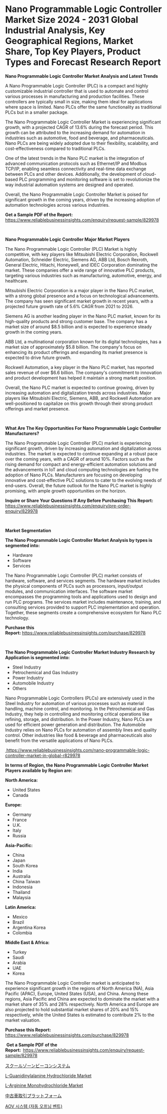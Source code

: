<p><h1>Nano Programmable Logic Controller Market Size 2024 - 2031 Global Industrial Analysis, Key Geographical Regions, Market Share, Top Key Players, Product Types and Forecast Research Report</h1></p><p><strong>Nano Programmable Logic Controller Market Analysis and Latest Trends</strong></p>
<p><p>A Nano Programmable Logic Controller (PLC) is a compact and highly customizable industrial controller that is used to automate and control various processes in manufacturing and production facilities. These controllers are typically small in size, making them ideal for applications where space is limited. Nano PLCs offer the same functionality as traditional PLCs but in a smaller package.</p><p>The Nano Programmable Logic Controller Market is experiencing significant growth, with a projected CAGR of 13.6% during the forecast period. This growth can be attributed to the increasing demand for automation in industries such as automotive, food and beverage, and pharmaceuticals. Nano PLCs are being widely adopted due to their flexibility, scalability, and cost-effectiveness compared to traditional PLCs.</p><p>One of the latest trends in the Nano PLC market is the integration of advanced communication protocols such as Ethernet/IP and Modbus TCP/IP, enabling seamless connectivity and real-time data exchange between PLCs and other devices. Additionally, the development of cloud-based PLC programming and monitoring software is set to revolutionize the way industrial automation systems are designed and operated.</p><p>Overall, the Nano Programmable Logic Controller Market is poised for significant growth in the coming years, driven by the increasing adoption of automation technologies across various industries.</p></p>
<p><strong>Get a Sample PDF of the Report:&nbsp;</strong> <a href="https://www.reliablebusinessinsights.com/enquiry/request-sample/829978">https://www.reliablebusinessinsights.com/enquiry/request-sample/829978</a></p>
<p>&nbsp;</p>
<p><strong>Nano Programmable Logic Controller Major Market Players</strong></p>
<p><p>The Nano Programmable Logic Controller (PLC) Market is highly competitive, with key players like Mitsubishi Electric Corporation, Rockwell Automation, Schneider Electric, Siemens AG, ABB Ltd, Bosch Rexroth, General Electric, Hitachi, Honeywell, and IDEC Corporation dominating the market. These companies offer a wide range of innovative PLC products, targeting various industries such as manufacturing, automotive, energy, and healthcare.</p><p>Mitsubishi Electric Corporation is a major player in the Nano PLC market, with a strong global presence and a focus on technological advancements. The company has seen significant market growth in recent years, with a projected future growth rate of 5.6% CAGR from 2021 to 2026.</p><p>Siemens AG is another leading player in the Nano PLC market, known for its high-quality products and strong customer base. The company has a market size of around $8.5 billion and is expected to experience steady growth in the coming years.</p><p>ABB Ltd, a multinational corporation known for its digital technologies, has a market size of approximately $5.8 billion. The company's focus on enhancing its product offerings and expanding its market presence is expected to drive future growth.</p><p>Rockwell Automation, a key player in the Nano PLC market, has reported sales revenue of over $6.6 billion. The company's commitment to innovation and product development has helped it maintain a strong market position.</p><p>Overall, the Nano PLC market is expected to continue growing, driven by increasing automation and digitalization trends across industries. Major players like Mitsubishi Electric, Siemens, ABB, and Rockwell Automation are well-positioned to capitalize on this growth through their strong product offerings and market presence.</p></p>
<p>&nbsp;</p>
<p><strong>What Are The Key Opportunities For Nano Programmable Logic Controller Manufacturers?</strong></p>
<p><p>The Nano Programmable Logic Controller (PLC) market is experiencing significant growth, driven by increasing automation and digitalization across industries. The market is expected to continue expanding at a robust pace over the coming years, with a CAGR of around 10%. Factors such as the rising demand for compact and energy-efficient automation solutions and the advancements in IoT and cloud computing technologies are fueling the adoption of Nano PLCs. Manufacturers are focusing on developing innovative and cost-effective PLC solutions to cater to the evolving needs of end-users. Overall, the future outlook for the Nano PLC market is highly promising, with ample growth opportunities on the horizon.</p></p>
<p><strong>Inquire or Share Your Questions If Any Before Purchasing This Report:</strong> <a href="https://www.reliablebusinessinsights.com/enquiry/pre-order-enquiry/829978">https://www.reliablebusinessinsights.com/enquiry/pre-order-enquiry/829978</a></p>
<p>&nbsp;</p>
<p><strong>Market Segmentation</strong></p>
<p><strong>The Nano Programmable Logic Controller Market Analysis by types is segmented into:</strong></p>
<p><ul><li>Hardware</li><li>Software</li><li>Services</li></ul></p>
<p><p>The Nano Programmable Logic Controller (PLC) market consists of hardware, software, and services segments. The hardware market includes the physical components of PLCs such as processors, input/output modules, and communication interfaces. The software market encompasses the programming tools and applications used to design and run PLC programs. The services market includes maintenance, training, and consulting services provided to support PLC implementation and operation. Together, these segments create a comprehensive ecosystem for Nano PLC technology.</p></p>
<p><strong>Purchase this Report:&nbsp;</strong><a href="https://www.reliablebusinessinsights.com/purchase/829978">https://www.reliablebusinessinsights.com/purchase/829978</a></p>
<p>&nbsp;</p>
<p><strong>The Nano Programmable Logic Controller Market Industry Research by Application is segmented into:</strong></p>
<p><ul><li>Steel Industry</li><li>Petrochemical and Gas Industry</li><li>Power Industry</li><li>Automobile Industry</li><li>Others</li></ul></p>
<p><p>Nano Programmable Logic Controllers (PLCs) are extensively used in the Steel Industry for automation of various processes such as material handling, machine control, and monitoring. In the Petrochemical and Gas Industry, they help in controlling and monitoring critical operations like refining, storage, and distribution. In the Power Industry, Nano PLCs are used for efficient power generation and distribution. The Automobile Industry relies on Nano PLCs for automation of assembly lines and quality control. Other industries like food & beverage and pharmaceuticals also benefit from the versatile applications of Nano PLCs.</p></p>
<p><a href="https://www.reliablebusinessinsights.com/nano-programmable-logic-controller-market-in-global-r829978">&nbsp;https://www.reliablebusinessinsights.com/nano-programmable-logic-controller-market-in-global-r829978</a></p>
<p><strong>In terms of Region, the Nano Programmable Logic Controller Market Players available by Region are:</strong></p>
<p>
    <p> <strong> North America: </strong>
        <ul>
            <li>United States</li>
            <li>Canada</li>
        </ul>
        </p> 
    <p> <strong> Europe: </strong>
        <ul>
            <li>Germany</li>
            <li>France</li>
            <li>U.K.</li>
            <li>Italy</li>
            <li>Russia</li>
        </ul>
        </p> 
    <p> <strong> Asia-Pacific: </strong>
        <ul>
            <li>China</li>
            <li>Japan</li>
            <li>South Korea</li>
            <li>India</li>
            <li>Australia</li>
            <li>China Taiwan</li>
            <li>Indonesia</li>
            <li>Thailand</li>
            <li>Malaysia</li>
        </ul>
        </p> 
    <p> <strong> Latin America: </strong>
        <ul>
            <li>Mexico</li>
            <li>Brazil</li>
            <li>Argentina Korea</li>
            <li>Colombia</li>
        </ul>
        </p> 
    <p> <strong> Middle East & Africa: </strong>
        <ul>
            <li>Turkey</li>
            <li>Saudi</li>
            <li>Arabia</li>
            <li>UAE</li>
            <li>Korea</li>
        </ul>
    </p>
    </p>
<p><p>The Nano Programmable Logic Controller market is anticipated to experience significant growth in the regions of North America (NA), Asia Pacific (APAC), Europe, United States (USA), and China. Among these regions, Asia Pacific and China are expected to dominate the market with a market share of 35% and 28% respectively. North America and Europe are also projected to hold substantial market shares of 20% and 15% respectively, while the United States is estimated to contribute 2% to the market valuation.</p></p>
<p><strong>Purchase this Report: </strong><a href="https://www.reliablebusinessinsights.com/purchase/829978">https://www.reliablebusinessinsights.com/purchase/829978</a></p>
<p>&nbsp;<strong>Get a Sample PDF of the Report:&nbsp;&nbsp;</strong><a href="https://www.reliablebusinessinsights.com/enquiry/request-sample/829978">https://www.reliablebusinessinsights.com/enquiry/request-sample/829978</a></p>
<p><strong></strong></p>
<p><p><a href="https://github.com/RandallRunte2023/Market-Research-Report-List-1/blob/main/1325193104349.md">スクールゾーンビーコンシステム</a></p><p><a href="https://github.com/RichRobinson5/Market-Research-Report-List-5/blob/main/l-guanidinylalanine-hydrochloride-market.md">L-Guanidinylalanine Hydrochloride Market</a></p><p><a href="https://github.com/LibbySpencer2018/Market-Research-Report-List-1/blob/main/l-arginine-monohydrochloride-market.md">L-Arginine Monohydrochloride Market</a></p><p><a href="https://github.com/GiovaniLeannon/Market-Research-Report-List-1/blob/main/3309737104350.md">中古車取引プラットフォーム</a></p><p><a href="https://github.com/AidenReinger/Market-Research-Report-List-1/blob/main/962790497864.md">AOV 시스템 (자동 오프닝 벤트)</a></p></p>